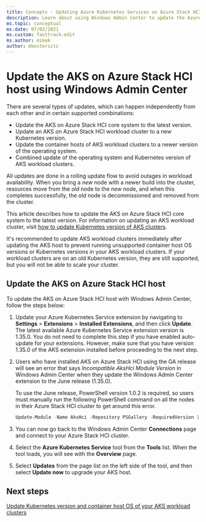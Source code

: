 ```yaml
---
title: Concepts - Updating Azure Kubernetes Services on Azure Stack HCI host using Windows Admin Center
description: Learn about using Windows Admin Center to update the Azure Kubernetes Service on Azure Stack HCI host.
ms.topic: conceptual
ms.date: 07/02/2021
ms.custom: fasttrack-edit
ms.author: mikek
author: mkostersitz
---
```


# Update the AKS on Azure Stack HCI host using Windows Admin Center

There are several types of updates, which can happen independently from each other and in certain supported combinations:

- Update the AKS on Azure Stack HCI core system to the latest version.
- Update an AKS on Azure Stack HCI workload cluster to a new Kubernetes version.
- Update the container hosts of AKS workload clusters to a newer version of the operating system.
- Combined update of the operating system and Kubernetes version of AKS workload clusters.

All updates are done in a rolling update flow to avoid outages in workload availability. When you bring a _new_ node with a newer build into the cluster, resources move from the _old_ node to the _new_ node, and when this completes successfully, the _old_ node is decommissioned and removed from the cluster.

This article describes how to update the AKS on Azure Stack HCI core system to the latest version. For information on updating an AKS workload cluster, visit [how to update Kubernetes version of AKS clusters](./upgrade.md).

It's recommended to update AKS workload clusters immediately after updating the AKS host to prevent running unsupported container host OS versions or Kubernetes versions in your AKS workload clusters. If your workload clusters are on an old Kubernetes version, they are still supported, but you will not be able to scale your cluster. 

## Update the AKS on Azure Stack HCI host

To update the AKS on Azure Stack HCI host with Windows Admin Center, follow the steps below: 

1. Update your Azure Kubernetes Service extension by navigating to **Settings** > **Extensions** > **Installed Extensions**, and then click **Update**. The latest available Azure Kubernetes Service extension version is 1.35.0. You do not need to complete this step if you have enabled auto-update for your extensions. However, make sure that you have version 1.35.0 of the AKS extension installed before proceeding to the next step.

2. Users who have installed AKS on Azure Stack HCI using the GA release will see an error that says *Incompatible AksHci Module Version* in Windows Admin Center when they update the Windows Admin Center extension to the June release (1.35.0). 
   
   To use the June release, PowerShell version 1.0.2 is required, so users must manually run the following PowerShell command on all the nodes in their Azure Stack HCI cluster to get around this error. 

   ```powershell
   Update-Module -Name AksHci -Repository PSGallery -RequiredVersion 1.0.2 -AcceptLicense –Force 
   ```

3. You can now go back to the Windows Admin Center **Connections** page and connect to your Azure Stack HCI cluster.
4. Select the **Azure Kubernetes Service** tool from the **Tools** list. When the tool loads, you will see with the **Overview** page.
5. Select **Updates** from the page list on the left side of the tool, and then select **Update now** to upgrade your AKS host.

## Next steps
[Update Kubernetes version and container host OS of your AKS workload clusters](./upgrade.md)
